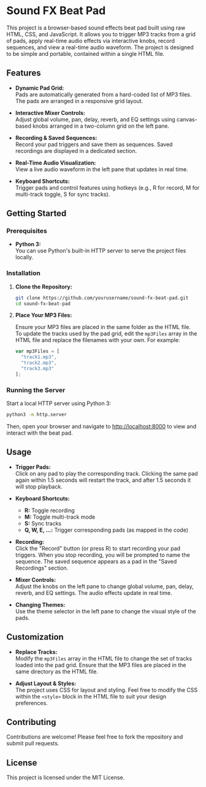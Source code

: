 # Sound FX Beat Pad

This project is a browser-based sound effects beat pad built using raw HTML, CSS, and JavaScript. It allows you to trigger MP3 tracks from a grid of pads, apply real-time audio effects via interactive knobs, record sequences, and view a real-time audio waveform. The project is designed to be simple and portable, contained within a single HTML file.

## Features

- **Dynamic Pad Grid:**  
  Pads are automatically generated from a hard-coded list of MP3 files. The pads are arranged in a responsive grid layout.

- **Interactive Mixer Controls:**  
  Adjust global volume, pan, delay, reverb, and EQ settings using canvas-based knobs arranged in a two-column grid on the left pane.

- **Recording & Saved Sequences:**  
  Record your pad triggers and save them as sequences. Saved recordings are displayed in a dedicated section.

- **Real-Time Audio Visualization:**  
  View a live audio waveform in the left pane that updates in real time.

- **Keyboard Shortcuts:**  
  Trigger pads and control features using hotkeys (e.g., R for record, M for multi-track toggle, S for sync tracks).

## Getting Started

### Prerequisites

- **Python 3:**  
  You can use Python's built-in HTTP server to serve the project files locally.

### Installation

1. **Clone the Repository:**

   ```bash
   git clone https://github.com/yourusername/sound-fx-beat-pad.git
   cd sound-fx-beat-pad
   ```

2. **Place Your MP3 Files:**

   Ensure your MP3 files are placed in the same folder as the HTML file.  
   To update the tracks used by the pad grid, edit the `mp3Files` array in the HTML file and replace the filenames with your own. For example:

   ```js
   var mp3Files = [
     "track1.mp3",
     "track2.mp3",
     "track3.mp3"
   ];
   ```

### Running the Server

Start a local HTTP server using Python 3:

```bash
python3 -m http.server
```

Then, open your browser and navigate to [http://localhost:8000](http://localhost:8000) to view and interact with the beat pad.

## Usage

- **Trigger Pads:**  
  Click on any pad to play the corresponding track. Clicking the same pad again within 1.5 seconds will restart the track, and after 1.5 seconds it will stop playback.

- **Keyboard Shortcuts:**  
  - **R:** Toggle recording  
  - **M:** Toggle multi-track mode  
  - **S:** Sync tracks  
  - **Q, W, E, ...:** Trigger corresponding pads (as mapped in the code)

- **Recording:**  
  Click the "Record" button (or press R) to start recording your pad triggers. When you stop recording, you will be prompted to name the sequence. The saved sequence appears as a pad in the "Saved Recordings" section.

- **Mixer Controls:**  
  Adjust the knobs on the left pane to change global volume, pan, delay, reverb, and EQ settings. The audio effects update in real time.

- **Changing Themes:**  
  Use the theme selector in the left pane to change the visual style of the pads.

## Customization

- **Replace Tracks:**  
  Modify the `mp3Files` array in the HTML file to change the set of tracks loaded into the pad grid. Ensure that the MP3 files are placed in the same directory as the HTML file.

- **Adjust Layout & Styles:**  
  The project uses CSS for layout and styling. Feel free to modify the CSS within the `<style>` block in the HTML file to suit your design preferences.

## Contributing

Contributions are welcome! Please feel free to fork the repository and submit pull requests.

## License

This project is licensed under the MIT License.
